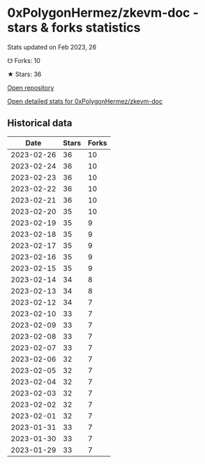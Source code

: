 # 0xPolygonHermez/zkevm-doc - stars & forks statistics

Stats updated on Feb 2023, 26

☋ Forks: 10

★ Stars: 36

[Open repository](https://github.com/0xPolygonHermez/zkevm-doc)

[Open detailed stats for 0xPolygonHermez/zkevm-doc](https://reviewgithub.com/rep/0xPolygonHermez/zkevm-doc)

## Historical data
| Date | Stars | Forks |
|------|-------|-------|
| 2023-02-26 | 36 | 10 | 
| 2023-02-24 | 36 | 10 | 
| 2023-02-23 | 36 | 10 | 
| 2023-02-22 | 36 | 10 | 
| 2023-02-21 | 36 | 10 | 
| 2023-02-20 | 35 | 10 | 
| 2023-02-19 | 35 | 9 | 
| 2023-02-18 | 35 | 9 | 
| 2023-02-17 | 35 | 9 | 
| 2023-02-16 | 35 | 9 | 
| 2023-02-15 | 35 | 9 | 
| 2023-02-14 | 34 | 8 | 
| 2023-02-13 | 34 | 8 | 
| 2023-02-12 | 34 | 7 | 
| 2023-02-10 | 33 | 7 | 
| 2023-02-09 | 33 | 7 | 
| 2023-02-08 | 33 | 7 | 
| 2023-02-07 | 33 | 7 | 
| 2023-02-06 | 32 | 7 | 
| 2023-02-05 | 32 | 7 | 
| 2023-02-04 | 32 | 7 | 
| 2023-02-03 | 32 | 7 | 
| 2023-02-02 | 32 | 7 | 
| 2023-02-01 | 32 | 7 | 
| 2023-01-31 | 33 | 7 | 
| 2023-01-30 | 33 | 7 | 
| 2023-01-29 | 33 | 7 | 

